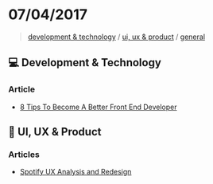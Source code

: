 # 07/04/2017

> [development & technology](#computer-development--technology) / [ui, ux & product](#art-ui-ux--product) / [general](#beers-general)

## :computer: Development & Technology

### Article
- [8 Tips To Become A Better Front End Developer](https://ihatetomatoes.net/8-tips-become-better-front-end-developer/)


## :art: UI, UX & Product

### Articles
- [Spotify UX Analysis and Redesign](https://blog.prototypr.io/spotify-reverse-engineering-8f6a0d9850c8)